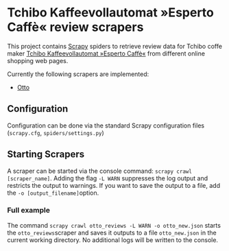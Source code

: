 # Tchibo Kaffeevollautomat »Esperto Caffè« review scrapers

This project contains [Scrapy](https://scrapy.org) spiders to retrieve review data for Tchibo coffe maker [Tchibo Kaffeevollautomat »Esperto Caffè«](https://www.tchibo.de/tchibo-kaffeevollautomat-esperto-caffe-p400167658.html?x=H4sIAAAAAAAAAAGyAE3_ETMsDgAAAXUjl_SVABRBRVMvQ0JDL1BLQ1M1UGFkZGluZwCAABAAEG4bAOjLlUNnOrgTNB-N5UEAAABg55DeNbrLA_mu0gedRQcCxlmo7aCfuK9PLzz1ZGX7YMko18PCZOw3ZxQS8vl2_jXmGGioO4cHJXH4cQdiJc-wdFfPx6h08LTD-gS4-zSMN9xHXKJPPSfLwWfp42GAqg3ZABTpFQCClMV8DGfQBm46910yCaCJs3V9GqeyAAAA) from different online shopping web pages.

Currently the following scrapers are implemented:
* [Otto](https://www.otto.de/p/tchibo-kaffeevollautomat-esperto-caffe-fuer-espresso-cafe-crema-americano-898416526-kundenbewertungen/#variationId=898416603)

## Configuration

Configuration can be done via the standard Scrapy configuration files (`scrapy.cfg`, `spiders/settings.py`)

## Starting Scrapers
A scraper can be started via the console command: `scrapy crawl [scraper_name]`.
Adding the flag `-L WARN` suppresses the log output and restricts the output to warnings.
If you want to save the output to a file, add the `-o [output_filename]`option.

### Full example
The command `scrapy crawl otto_reviews -L WARN -o otto_new.json` starts the `otto_reviews`scraper and saves it outputs to a file `otto_new.json` in the current working directory. No additional logs will be written to the console.